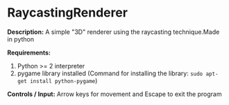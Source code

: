 # RaycastingRenderer

**Description:** A simple "3D" renderer using the raycasting technique.Made in python

**Requirements:** 
  1. Python >= 2 interpreter
  2. pygame library installed (Command for installing the library: `sudo apt-get install python-pygame`)

**Controls / Input:** Arrow keys for movement and Escape to exit the program
